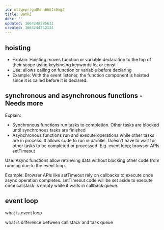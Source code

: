 ```yaml
---
id: nt7qeprlgw0khh6661s0og3
title: Banki
desc: ''
updated: 1664248285632
created: 1664244742134
---
```

## hoisting
- Explain: Hoisting moves function or variable declaration to the top of their scope using keybinding keywords let or const
- Use: allows calling on function or variable before declaring
- Example: With the event listener, the function component is hoisted since it is called before it is declared.

## synchronous and asynchronous functions - Needs more
Explain: 
- Synchronous functions run tasks to completion. Other tasks are blocked until synchronous tasks are finished
- Asynchronous functions run and execute operations while other tasks are in process. It allows code to run in parallel. Doesn’t have to wait for other tasks to be completed or processed. E.g. event loop; browser APIs setTimeout

Use: Async functions allow retrieving data without blocking other code from running due to the event loop

Example: Browser APIs like setTimeout rely on callbacks to execute once async operation completes. setTimeout code will be set aside to execute once callstack is empty while it waits in callback queue. 

## event loop
what is event loop

what is difference between call stack and task queue